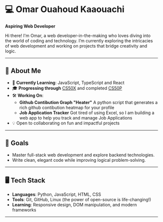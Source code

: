 # 💻 Omar Ouahoud Kaaouachi  
**Aspiring Web Developer**  

Hi there! I'm Omar, a web developer-in-the-making who loves diving into the world of coding and technology. I’m currently exploring the intricacies of web development and working on projects that bridge creativity and logic.  

---

## 🚀 About Me  
- 🌱 **Currently Learning**: JavaScript, TypeScript and React  
- 🎓 **Progressing through** [CS50X](https://cs50.harvard.edu/x) and completed [CS50P](https://cs50.harvard.edu/python)  
- 🛠 **Working On**:  
  - **Github Contibution Graph "Heater"** A python script that generates a rich github contibution heatmap for your profile  
  - **Job Application Tracker** Got tired of using Excel, so I am building a web app to help you track and manage Job Applications  
- 💡 Open to collaborating on fun and impactful projects  

---

## 🎯 Goals  
- Master full-stack web development and explore backend technologies.  
- Write clean, elegant code while improving logical problem-solving.  

---

## 🖥️ Tech Stack  
- **Languages**: Python, JavaScript, HTML, CSS  
- **Tools**: Git, GitHub, Linux (the power of open-source is life-changing!)  
- **Learning**: Responsive design, DOM manipulation, and modern frameworks  

---
